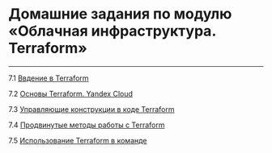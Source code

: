 # Домашние задания по модулю «Облачная инфраструктура. Terraform»
***

7.1 [Ввдение в Terraform](./07-ter-01.md)

7.2 [Основы Terraform. Yandex Cloud]()

7.3 [Управляющие конструкции в коде Terraform]()

7.4 [Продвинутые методы работы с Terraform]()

7.5 [Использование Terraform в команде]()
